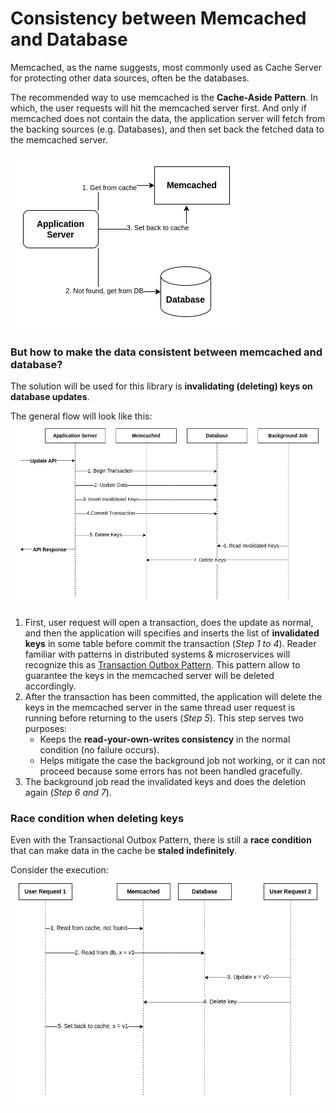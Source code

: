 # Consistency between Memcached and Database

Memcached, as the name suggests, most commonly used as Cache Server
for protecting other data sources, often be the databases.

The recommended way to use memcached is the **Cache-Aside Pattern**.
In which, the user requests will hit the memcached server first.
And only if memcached does not contain the data, the application server will
fetch from the backing sources (e.g. Databases),
and then set back the fetched data to the memcached server.

![Cache Aside Pattern](images/cache-aside.png)

### But how to make the data consistent between memcached and database?

The solution will be used for this library is **invalidating (deleting) keys on database updates**.

The general flow will look like this:
![Invalidate Flow](images/invalidate-flow.png)

1. First, user request will open a transaction, does the update as normal,
   and then the application will specifies and inserts the list of **invalidated keys** in some table before
   commit the transaction (*Step 1 to 4*).
   Reader familiar with patterns in distributed systems & microservices
   will recognize this
   as [Transaction Outbox Pattern](https://microservices.io/patterns/data/transactional-outbox.html).
   This pattern allow to guarantee the keys in the memcached server will be deleted accordingly.
2. After the transaction has been committed, the application will delete the keys in the memcached server
   in the same thread user request is running before returning to the users (*Step 5*).
   This step serves two purposes:
    * Keeps the **read-your-own-writes consistency** in the normal condition (no failure occurs).
    * Helps mitigate the case the background job not working,
      or it can not proceed because some errors has not been handled gracefully.
3. The background job read the invalidated keys and does the deletion again (*Step 6 and 7*).

### Race condition when deleting keys
Even with the Transactional Outbox Pattern, there is still a **race condition**
that can make data in the cache be **staled indefinitely**.

Consider the execution:
![Race Condition](images/race-condition.png)

